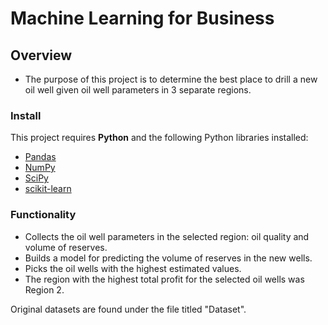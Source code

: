 # Machine Learning for Business

## Overview

* The purpose of this project is to determine the best place to drill a new oil well given oil well parameters in 3 separate regions.

### Install

This project requires **Python** and the following Python libraries installed:

- [Pandas](http://pandas.pydata.org/)
- [NumPy](http://www.numpy.org/)
- [SciPy](https://scipy.org/)
- [scikit-learn](http://scikit-learn.org/stable/)

### Functionality

* Collects the oil well parameters in the selected region: oil quality and volume of reserves.
* Builds a model for predicting the volume of reserves in the new wells.
* Picks the oil wells with the highest estimated values.
* The region with the highest total profit for the selected oil wells was Region 2.


Original datasets are found under the file titled "Dataset".